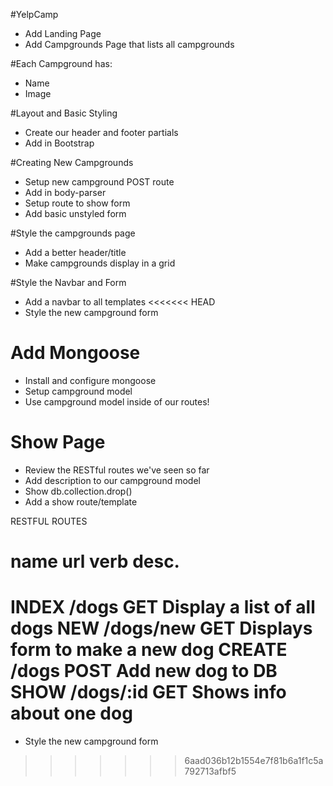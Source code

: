 #YelpCamp

* Add Landing Page
* Add Campgrounds Page that lists all campgrounds

#Each Campground has:

* Name
* Image

#Layout and Basic Styling

* Create our header and footer partials
* Add in Bootstrap

#Creating New Campgrounds

* Setup new campground POST route
* Add in body-parser
* Setup route to show form
* Add basic unstyled form

#Style the campgrounds page

* Add a better header/title
* Make campgrounds display in a grid

#Style the Navbar and Form

* Add a navbar to all templates
<<<<<<< HEAD
* Style the new campground form

# Add Mongoose

* Install and configure mongoose
* Setup campground model
* Use campground model inside of our routes!

# Show Page

* Review the RESTful routes we've seen so far
* Add description to our campground model
* Show db.collection.drop()
* Add a show route/template

RESTFUL ROUTES

name     url        verb    desc.
==============================================
INDEX   /dogs       GET     Display a list of all dogs
NEW     /dogs/new   GET     Displays form to make a new dog
CREATE  /dogs       POST    Add new dog to DB
SHOW    /dogs/:id   GET     Shows info about one dog
=======
* Style the new campground form
>>>>>>> 6aad036b12b1554e7f81b6a1f1c5a792713afbf5
